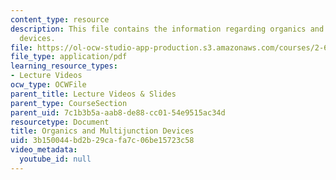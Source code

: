 ```yaml
---
content_type: resource
description: This file contains the information regarding organics and multijunction
  devices.
file: https://ol-ocw-studio-app-production.s3.amazonaws.com/courses/2-627-fundamentals-of-photovoltaics-fall-2013/3b150044bd2b29cafa7c06be15723c58_MIT2_627F13_lec16.pdf
file_type: application/pdf
learning_resource_types:
- Lecture Videos
ocw_type: OCWFile
parent_title: Lecture Videos & Slides
parent_type: CourseSection
parent_uid: 7c1b3b5a-aab8-de88-cc01-54e9515ac34d
resourcetype: Document
title: Organics and Multijunction Devices
uid: 3b150044-bd2b-29ca-fa7c-06be15723c58
video_metadata:
  youtube_id: null
---
```

